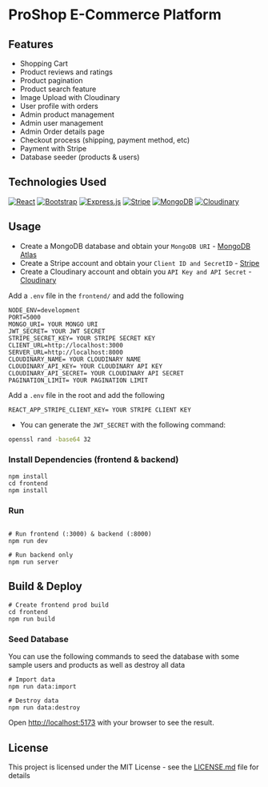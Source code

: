 # ProShop E-Commerce Platform

## Features

- Shopping Cart
- Product reviews and ratings
- Product pagination
- Product search feature
- Image Upload with Cloudinary
- User profile with orders
- Admin product management
- Admin user management
- Admin Order details page
- Checkout process (shipping, payment method, etc)
- Payment with Stripe
- Database seeder (products & users)

## Technologies Used
<p>
  <a href="#"><img alt="React" src="https://img.shields.io/badge/React-20232a.svg?logo=react&logoColor=%2361DAFB"></a>
  <a href="#"><img alt="Bootstrap" src="https://img.shields.io/badge/Bootstrap-007BFF.svg?logo=bootstrap&logoColor=%2361DAFB"></a>
  <a href="#"><img alt="Express.js" src="https://img.shields.io/badge/Express.js-404d59.svg?logo=express&logoColor=white"></a>
  <a href="#"><img alt="Stripe" src="https://img.shields.io/badge/Stripe-5167FC.svg?logo=stripe&logoColor=white"></a>
  <a href="#"><img alt="MongoDB" src ="https://img.shields.io/badge/MongoDB-4ea94b.svg?logo=mongodb&logoColor=white"></a>
  <a href="#"><img alt="Cloudinary" src ="https://img.shields.io/badge/Cloudinary-00F.svg?logo=mongodb&logoColor=white"></a>
  
</p>


## Usage

- Create a MongoDB database and obtain your `MongoDB URI` - [MongoDB Atlas](https://www.mongodb.com/cloud/atlas/register)
- Create a Stripe account and obtain your `Client ID and SecretID` - [Stripe](https://stripe.com/)
- Create a Cloudinary account and obtain you `API Key and API Secret` - [Cloudinary](https://cloudinary.com)

Add a `.env` file in the `frontend/` and add the following

```
NODE_ENV=development
PORT=5000
MONGO_URI= YOUR MONGO URI
JWT_SECRET= YOUR JWT SECRET
STRIPE_SECRET_KEY= YOUR STRIPE SECRET KEY
CLIENT_URL=http://localhost:3000
SERVER_URL=http://localhost:8000
CLOUDINARY_NAME= YOUR CLOUDINARY NAME
CLOUDINARY_API_KEY= YOUR CLOUDINARY API KEY
CLOUDINARY_API_SECRET= YOUR CLOUDINARY API SECRET
PAGINATION_LIMIT= YOUR PAGINATION LIMIT

```

Add a `.env` file in the root and add the following
```
REACT_APP_STRIPE_CLIENT_KEY= YOUR STRIPE CLIENT KEY
```

- You can generate the `JWT_SECRET` with the following command:
```bash
openssl rand -base64 32
```

### Install Dependencies (frontend & backend)

```
npm install
cd frontend
npm install
```

### Run

```

# Run frontend (:3000) & backend (:8000)
npm run dev

# Run backend only
npm run server
```

## Build & Deploy

```
# Create frontend prod build
cd frontend
npm run build
```

### Seed Database

You can use the following commands to seed the database with some sample users and products as well as destroy all data

```
# Import data
npm run data:import

# Destroy data
npm run data:destroy
```

Open [http://localhost:5173](http://localhost:5173) with your browser to see the result.

## License

This project is licensed under the MIT License - see the [LICENSE.md](LICENSE.md) file for details




